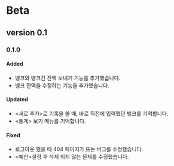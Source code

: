 # Beta
## version 0.1
### 0.1.0
#### Added
- 뱅크와 뱅크간 잔액 보내기 기능을 추가했습니다.
- 뱅크 잔액을 수정하는 기능을 추가했습니다.

#### Updated
- <새로 추가>로 기록을 쓸 때, 바로 직전에 입력했던 뱅크를 기억합니다.
- <통계> 보기 메뉴를 기억합니다.
#### Fixed
- 로그아웃 했을 때 404 페이지가 뜨는 버그를 수정했습니다.
- <예산>설정 후 삭제 되지 않는 문제를 수정했습니다.

